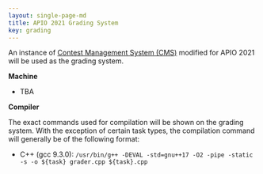 ```yaml
---
layout: single-page-md
title: APIO 2021 Grading System
key: grading
---
```


An instance of [Contest Management System (CMS)](http://cms-dev.github.io/) modified for APIO 2021 will be used as the grading system.

**Machine**

- TBA

**Compiler**

The exact commands used for compilation will be shown on the grading system. With the exception of certain task types, the compilation command will generally be of the following format:

- C++ (gcc 9.3.0): `/usr/bin/g++ -DEVAL -std=gnu++17 -O2 -pipe -static -s -o ${task} grader.cpp ${task}.cpp`
